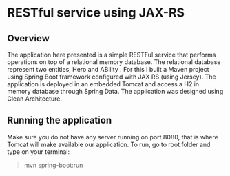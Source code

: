 # RESTful service using JAX-RS

## Overview

The application here presented is a simple RESTFul service that performs operations on top of a relational memory database.
The relational database represent two entities, Hero and ABility .
For this I built a Maven project using Spring Boot framework configured with JAX RS (using Jersey). The application is deployed in an embedded Tomcat and access a H2 in memory database through Spring Data.
The application was designed using Clean Architecture.

## Running the application

Make sure you do not have any server running on port 8080, that is where Tomcat will make available our application. To run, go to root folder and type on your terminal:

> mvn spring-boot:run

